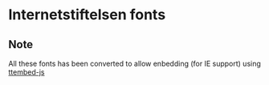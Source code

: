 # Internetstiftelsen fonts

## Note
All these fonts has been converted to allow enbedding (for IE support) using [ttembed-js](https://www.npmjs.com/package/ttembed-js) 
